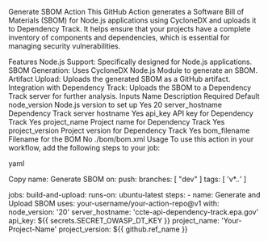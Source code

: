 Generate SBOM Action
This GitHub Action generates a Software Bill of Materials (SBOM) for Node.js applications using CycloneDX and uploads it to Dependency Track. It helps ensure that your projects have a complete inventory of components and dependencies, which is essential for managing security vulnerabilities.

Features
Node.js Support: Specifically designed for Node.js applications.
SBOM Generation: Uses CycloneDX Node.js Module to generate an SBOM.
Artifact Upload: Uploads the generated SBOM as a GitHub artifact.
Integration with Dependency Track: Uploads the SBOM to a Dependency Track server for further analysis.
Inputs
Name	Description	Required	Default
node_version	Node.js version to set up	Yes	20
server_hostname	Dependency Track server hostname	Yes	
api_key	API key for Dependency Track	Yes	
project_name	Project name for Dependency Track	Yes	
project_version	Project version for Dependency Track	Yes	
bom_filename	Filename for the BOM	No	./bom/bom.xml
Usage
To use this action in your workflow, add the following steps to your job:

yaml

Copy
name: Generate SBOM
on:
  push:
    branches: [ "dev" ]
  tags: [ 'v*.*.*' ]

jobs:
  build-and-upload:
    runs-on: ubuntu-latest
    steps:
    - name: Generate and Upload SBOM
      uses: your-username/your-action-repo@v1
      with:
        node_version: '20'
        server_hostname: 'ccte-api-dependency-track.epa.gov'
        api_key: ${{ secrets.SECRET_OWASP_DT_KEY }}
        project_name: 'Your-Project-Name'
        project_version: ${{ github.ref_name }}
